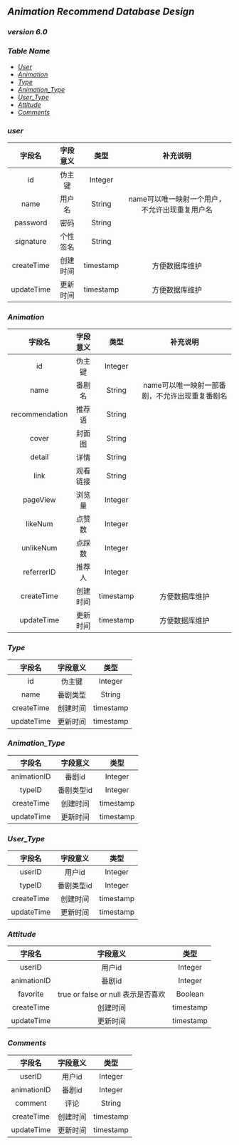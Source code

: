 ## _Animation Recommend Database Design_
### _version 6.0_

### _Table Name_
  * [_User_](#User)
  * [_Animation_](#Animation)
  * [_Type_](#Type)
  * [_Animation_Type_](#Animation_Type)
  * [_User_Type_](#User_Type)
  * [_Attitude_](#Attitude)
  * [_Comments_](#Comments)
 
### <span id="User">_user_</span>

| 字段名 | 字段意义 | 类型 | 补充说明 |
|:----:|:----:|:----:|:----:|
| id | 伪主键 | Integer |
| name | 用户名 | String | name可以唯一映射一个用户，不允许出现重复用户名 |
| password | 密码 | String |
| signature | 个性签名 | String |
| createTime | 创建时间 | timestamp | 方便数据库维护 |
| updateTime | 更新时间 | timestamp | 方便数据库维护 |

### <span id="Animation">_Animation_</span>

| 字段名 | 字段意义 | 类型 | 补充说明 |
|:----:|:----:|:----:|:----:|
| id | 伪主键 | Integer |
| name| 番剧名 | String | name可以唯一映射一部番剧，不允许出现重复番剧名 |
| recommendation | 推荐语 | String |
| cover |封面图 | String |
| detail| 详情 | String |
| link | 观看链接 | String |
| pageView| 浏览量 | Integer |
| likeNum | 点赞数 | Integer |
| unlikeNum | 点踩数 | Integer |
| referrerID | 推荐人 | Integer |
| createTime | 创建时间 | timestamp | 方便数据库维护 |
| updateTime | 更新时间 | timestamp | 方便数据库维护 |

### <span id="Type">_Type_</span>

| 字段名 | 字段意义 | 类型 |
|:----:|:----:|:----:|
| id | 伪主键 | Integer |
| name | 番剧类型 | String |
| createTime | 创建时间 | timestamp |
| updateTime | 更新时间 | timestamp |

### <span id="Animation_Type">_Animation_Type_</span>

| 字段名 | 字段意义 | 类型 |
|:----:|:----:|:----:|
| animationID | 番剧id | Integer |
| typeID | 番剧类型id | Integer |
| createTime | 创建时间 | timestamp |
| updateTime | 更新时间 | timestamp |

### <span id="User_Type">_User_Type_</span>

| 字段名 | 字段意义 | 类型 |
|:----:|:----:|:----:|
| userID | 用户id | Integer |
| typeID | 番剧类型id | Integer |
| createTime | 创建时间 | timestamp |
| updateTime | 更新时间 | timestamp |

### <span id="Attitude">_Attitude_</span>

| 字段名 | 字段意义 | 类型 |
|:----:|:----:|:----:|
| userID | 用户id | Integer |
| animationID | 番剧id | Integer |
| favorite | true or false or null 表示是否喜欢 | Boolean |
| createTime | 创建时间 | timestamp |
| updateTime | 更新时间 | timestamp |

### <span id="Comments">_Comments_</span>

| 字段名 | 字段意义 | 类型 |
|:----:|:----:|:----:|
| userID | 用户id | Integer |
| animationID | 番剧id | Integer |
| comment | 评论 | String |
| createTime | 创建时间 | timestamp |
| updateTime | 更新时间 | timestamp |
